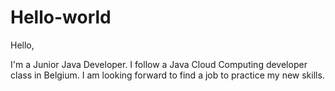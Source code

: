 # Hello-world

Hello,

I'm a Junior Java Developer. I follow a Java Cloud Computing developer class in Belgium.
I am looking forward to find a job to practice my new skills.
